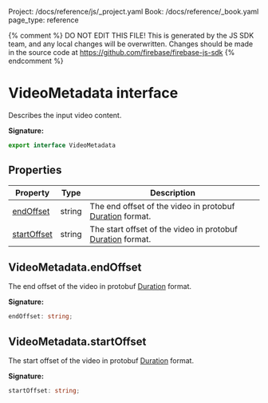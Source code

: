 Project: /docs/reference/js/_project.yaml
Book: /docs/reference/_book.yaml
page_type: reference

{% comment %}
DO NOT EDIT THIS FILE!
This is generated by the JS SDK team, and any local changes will be
overwritten. Changes should be made in the source code at
https://github.com/firebase/firebase-js-sdk
{% endcomment %}

# VideoMetadata interface
Describes the input video content.

<b>Signature:</b>

```typescript
export interface VideoMetadata 
```

## Properties

|  Property | Type | Description |
|  --- | --- | --- |
|  [endOffset](./vertexai.videometadata.md#videometadataendoffset) | string | The end offset of the video in protobuf [Duration](https://cloud.google.com/ruby/docs/reference/google-cloud-workflows-v1/latest/Google-Protobuf-Duration#json-mapping) format. |
|  [startOffset](./vertexai.videometadata.md#videometadatastartoffset) | string | The start offset of the video in protobuf [Duration](https://cloud.google.com/ruby/docs/reference/google-cloud-workflows-v1/latest/Google-Protobuf-Duration#json-mapping) format. |

## VideoMetadata.endOffset

The end offset of the video in protobuf [Duration](https://cloud.google.com/ruby/docs/reference/google-cloud-workflows-v1/latest/Google-Protobuf-Duration#json-mapping) format.

<b>Signature:</b>

```typescript
endOffset: string;
```

## VideoMetadata.startOffset

The start offset of the video in protobuf [Duration](https://cloud.google.com/ruby/docs/reference/google-cloud-workflows-v1/latest/Google-Protobuf-Duration#json-mapping) format.

<b>Signature:</b>

```typescript
startOffset: string;
```

